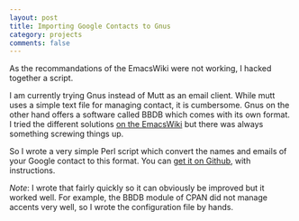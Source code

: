 ```yaml
---
layout: post
title: Importing Google Contacts to Gnus
category: projects
comments: false
---
```



As the recommandations of the EmacsWiki were not working, I hacked together a
script.
<!--more-->

I am currently trying Gnus instead of Mutt as an email client. While mutt uses a
simple text file for managing contact, it is cumbersome.
Gnus on the other hand offers a software called BBDB which comes with its own
format.
I tried the different solutions [on the
EmacsWiki](http://www.emacswiki.org/emacs/BbdbImporters) but there was always
something screwing things up.

So I wrote a very simple Perl script which convert the names and emails of your
Google contact to this format.
You can [get it on Github](https://github.com/alexDarcy/bbdb-import), with
instructions.

_Note_: I wrote that fairly quickly so it can obviously be improved but it
worked well. 
For example, the BBDB module of CPAN did not manage accents very well, so I
wrote the configuration file by hands.
